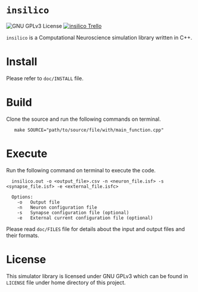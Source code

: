 `insilico`
========

![GNU GPLv3 License](http://img.shields.io/badge/license-GPLv3-green.svg)
[![insilico Trello](https://img.shields.io/badge/Trello-insilico-blue.svg)](https://trello.com/b/lkXzPGqD/insilico)

`insilico` is a Computational Neuroscience simulation library written in C++.


Install
=======

Please refer to `doc/INSTALL` file.

Build
=====

Clone the source and run the following commands on terminal.
```
   make SOURCE="path/to/source/file/with/main_function.cpp"
```
Execute
=======

Run the following command on terminal to execute the code.
```
  insilico.out -o <output_file>.csv -n <neuron_file.isf> -s <synapse_file.isf> -e <external_file.isfc>

  Options:
    -o   Output file
    -n   Neuron configuration file
    -s   Synapse configuration file (optional)
    -e   External current configuration file (optional)
```
Please read `doc/FILES` file for details about the input and output files and their formats.

License
=======

This simulator library is licensed under GNU GPLv3 which can be found in `LICENSE` file under home directory of this project.
